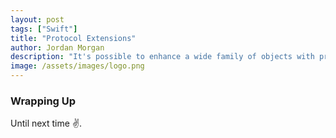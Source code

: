 ```yaml
---
layout: post
tags: ["Swift"]
title: "Protocol Extensions"
author: Jordan Morgan
description: "It's possible to enhance a wide family of objects with protocol extensions. Today we'll try and see how its possible."
image: /assets/images/logo.png
---
```

### Wrapping Up

Until next time ✌️.